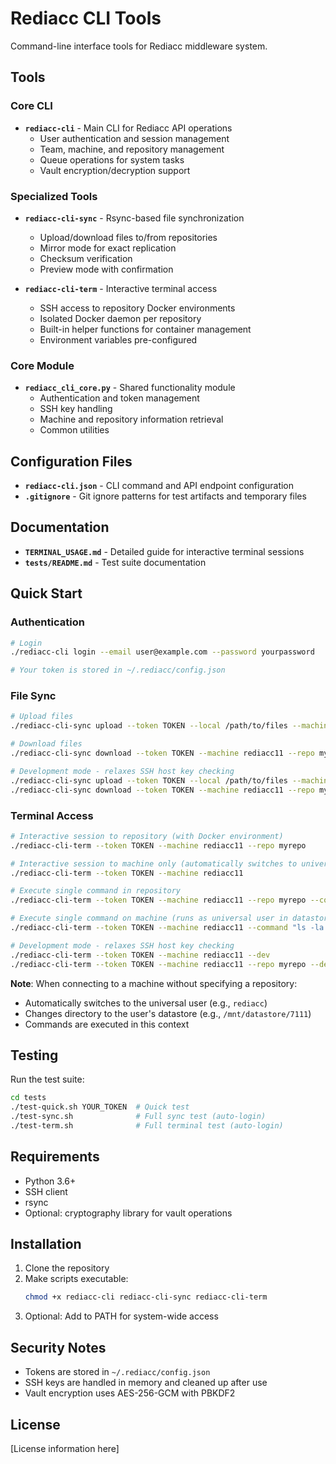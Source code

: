 # Rediacc CLI Tools

Command-line interface tools for Rediacc middleware system.

## Tools

### Core CLI
- **`rediacc-cli`** - Main CLI for Rediacc API operations
  - User authentication and session management
  - Team, machine, and repository management
  - Queue operations for system tasks
  - Vault encryption/decryption support

### Specialized Tools
- **`rediacc-cli-sync`** - Rsync-based file synchronization
  - Upload/download files to/from repositories
  - Mirror mode for exact replication
  - Checksum verification
  - Preview mode with confirmation

- **`rediacc-cli-term`** - Interactive terminal access
  - SSH access to repository Docker environments
  - Isolated Docker daemon per repository
  - Built-in helper functions for container management
  - Environment variables pre-configured

### Core Module
- **`rediacc_cli_core.py`** - Shared functionality module
  - Authentication and token management
  - SSH key handling
  - Machine and repository information retrieval
  - Common utilities

## Configuration Files
- **`rediacc-cli.json`** - CLI command and API endpoint configuration
- **`.gitignore`** - Git ignore patterns for test artifacts and temporary files

## Documentation
- **`TERMINAL_USAGE.md`** - Detailed guide for interactive terminal sessions
- **`tests/README.md`** - Test suite documentation

## Quick Start

### Authentication
```bash
# Login
./rediacc-cli login --email user@example.com --password yourpassword

# Your token is stored in ~/.rediacc/config.json
```

### File Sync
```bash
# Upload files
./rediacc-cli-sync upload --token TOKEN --local /path/to/files --machine rediacc11 --repo myrepo

# Download files
./rediacc-cli-sync download --token TOKEN --machine rediacc11 --repo myrepo --local /local/path

# Development mode - relaxes SSH host key checking
./rediacc-cli-sync upload --token TOKEN --local /path/to/files --machine rediacc11 --repo myrepo --dev
./rediacc-cli-sync download --token TOKEN --machine rediacc11 --repo myrepo --local /local/path --dev
```

### Terminal Access
```bash
# Interactive session to repository (with Docker environment)
./rediacc-cli-term --token TOKEN --machine rediacc11 --repo myrepo

# Interactive session to machine only (automatically switches to universal user and datastore)
./rediacc-cli-term --token TOKEN --machine rediacc11

# Execute single command in repository
./rediacc-cli-term --token TOKEN --machine rediacc11 --repo myrepo --command "docker ps"

# Execute single command on machine (runs as universal user in datastore)
./rediacc-cli-term --token TOKEN --machine rediacc11 --command "ls -la mounts/"

# Development mode - relaxes SSH host key checking
./rediacc-cli-term --token TOKEN --machine rediacc11 --dev
./rediacc-cli-term --token TOKEN --machine rediacc11 --repo myrepo --dev --command "docker ps"
```

**Note**: When connecting to a machine without specifying a repository:
- Automatically switches to the universal user (e.g., `rediacc`)
- Changes directory to the user's datastore (e.g., `/mnt/datastore/7111`)
- Commands are executed in this context

## Testing

Run the test suite:
```bash
cd tests
./test-quick.sh YOUR_TOKEN  # Quick test
./test-sync.sh              # Full sync test (auto-login)
./test-term.sh              # Full terminal test (auto-login)
```

## Requirements

- Python 3.6+
- SSH client
- rsync
- Optional: cryptography library for vault operations

## Installation

1. Clone the repository
2. Make scripts executable:
   ```bash
   chmod +x rediacc-cli rediacc-cli-sync rediacc-cli-term
   ```
3. Optional: Add to PATH for system-wide access

## Security Notes

- Tokens are stored in `~/.rediacc/config.json`
- SSH keys are handled in memory and cleaned up after use
- Vault encryption uses AES-256-GCM with PBKDF2

## License

[License information here]